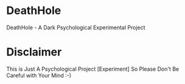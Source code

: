 # DeathHole
DeathHole - A Dark Psychological Experimental Project
# Disclaimer
This is Just A Psychological Project [Experiment] So Please Don't Be Careful with Your Mind :-) 
